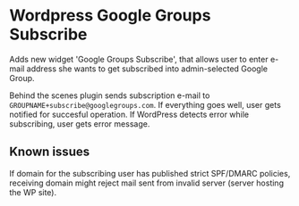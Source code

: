 # Wordpress Google Groups Subscribe

Adds new widget 'Google Groups Subscribe', that allows user to enter e-mail address she wants to get subscribed into admin-selected Google Group.

Behind the scenes plugin sends subscription e-mail to `GROUPNAME+subscribe@googlegroups.com`. If everything goes well, user gets notified for succesful operation. If WordPress detects error while subscribing, user gets error message.

## Known issues
If domain for the subscribing user has published strict SPF/DMARC policies, receiving domain might reject mail sent from invalid server (server hosting the WP site).
